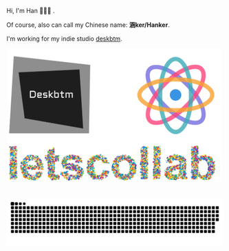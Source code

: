 Hi, I'm Han 👋😋🤚 .

Of course, also can call my Chinese name: **涵ker/Hanker**.

I'm working for my indie studio [deskbtm](https://www.deskbtm.com).



<div align="center">
<a href="https://deskbtm.com" target="_blank">
  <img src="fuckit.svg"  width="500"/>
</a>
</div>
<br />
<br />

<div align="center">
  <img src="https://raw.githubusercontent.com/Nawbc/Nawbc/output/github-contribution-grid-snake.svg"/>
</div>

